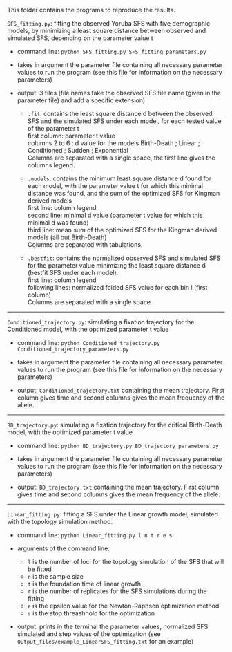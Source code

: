 This folder contains the programs to reproduce the results.

`SFS_fitting.py`: fitting the observed Yoruba SFS with five demographic models, by minimizing a least square distance between observed and simulated SFS, depending on the parameter value t

* command line: `python SFS_fitting.py SFS_fitting_parameters.py`

* takes in argument the parameter file containing all necessary parameter values to run the program (see this file for information on the necessary parameters)

* output: 3 files (file names take the observed SFS file name (given in the parameter file) and add a specific extension)
  * `.fit`: contains the least square distance d between the observed SFS and the simulated SFS under each model, for each tested value of the parameter t  
   first column: parameter t value  
   columns 2 to 6 : d value for the models Birth-Death ; Linear ; Conditioned ; Sudden ; Exponential  
   Columns are separated with a single space, the first line gives the columns legend.  

  * `.models`: contains the minimum least square distance d found for each model, with the parameter value t for which this minimal distance was found, and the sum of the optimized SFS for Kingman derived models  
   first line: column legend  
   second line: minimal d value (parameter t value for which this minimal d was found)  
   third line: mean sum of the optimized SFS for the Kingman derived models (all but Birth-Death)  
   Columns are separated with tabulations.

  * `.bestfit`: contains the normalized observed SFS and simulated SFS for the parameter value minimizing the least square distance d (bestfit SFS under each model).  
   first line: column legend  
   following lines: normalized folded SFS value for each bin i (first column)  
   Columns are separated with a single space.

***

`Conditioned_trajectory.py`: simulating a fixation trajectory for the Conditioned model, with the optimized parameter t value

* command line: `python Conditioned_trajectory.py Conditioned_trajectory_parameters.py`

* takes in argument the parameter file containing all necessary parameter values to run the program (see this file for information on the necessary parameters)

* output: `Conditioned_trajectory.txt` containing the mean trajectory. First column gives time and second columns gives the mean frequency of the allele.

***

`BD_trajectory.py`: simulating a fixation trajectory for the critical Birth-Death model, with the optimized parameter t value

* command line: `python BD_trajectory.py BD_trajectory_parameters.py`

* takes in argument the parameter file containing all necessary parameter values to run the program (see this file for information on the necessary parameters)

* output: `BD_trajectory.txt` containing the mean trajectory. First column gives time and second columns gives the mean frequency of the allele.

***

`Linear_fitting.py`: fitting a SFS under the Linear growth model, simulated with the topology simulation method.

* command line: `python Linear_fitting.py l n t r e s`

* arguments of the command line:
  * `l` is the number of loci for the topology simulation of the SFS that will be fitted
  * `n` is the sample size
  * `t` is the foundation time of linear growth
  * `r` is the number of replicates for the SFS simulations during the fitting
  * `e` is the epsilon value for the Newton-Raphson optimization method
  * `s` is the stop threashhold for the optimization

* output: prints in the terminal the parameter values, normalized SFS simulated and step values of the optimization (see `Output_files/example_LinearSFS_fitting.txt` for an example)

